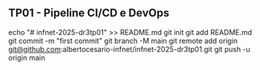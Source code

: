 ## TP01 - Pipeline CI/CD e DevOps

echo "# infnet-2025-dr3tp01" >> README.md
git init
git add README.md
git commit -m "first commit"
git branch -M main
git remote add origin git@github.com:albertocesario-infnet/infnet-2025-dr3tp01.git
git push -u origin main